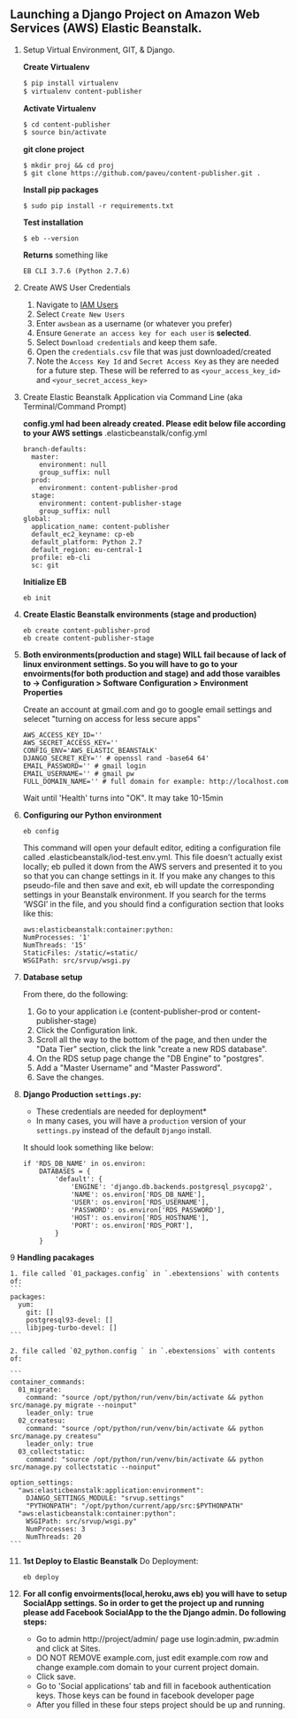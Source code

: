 
## Launching a Django Project on Amazon Web Services (AWS) Elastic Beanstalk.

1. Setup Virtual Environment, GIT, & Django.

	**Create Virtualenv**
	```sh
	$ pip install virtualenv
	$ virtualenv content-publisher
	```
	
	**Activate Virtualenv** 
	```sh
	$ cd content-publisher
	$ source bin/activate
	```

	**git clone project**
	```
	$ mkdir proj && cd proj
	$ git clone https://github.com/paveu/content-publisher.git .
	```
	
	**Install pip packages**
	```
	$ sudo pip install -r requirements.txt
	```
		
	**Test installation**
	
	```
	$ eb --version
	```
	
	**Returns** something like 
	```
	EB CLI 3.7.6 (Python 2.7.6)
	```

2. Create AWS User Credentials
	1. Navigate to [IAM Users](https://console.aws.amazon.com/iam/home?#users)
	2. Select `Create New Users`
	3. Enter `awsbean` as a username (or whatever you prefer)
	4. Ensure `Generate an access key for each user` is **selected**.
	5. Select `Download credentials` and keep them safe. 
	6. Open the `credentials.csv` file that was just downloaded/created 
	7. Note the `Access Key Id` and `Secret Access Key` as they are needed for a future step. These will be referred to as `<your_access_key_id>` and `<your_secret_access_key>`

3. Create Elastic Beanstalk Application via Command Line (aka Terminal/Command Prompt)

	**config.yml had been already created. Please edit below file according to your AWS settings**
	.elasticbeanstalk/config.yml

	```
	branch-defaults:
	  master:
	    environment: null
	    group_suffix: null
	  prod:
	    environment: content-publisher-prod
	  stage:
	    environment: content-publisher-stage
	    group_suffix: null
	global:
	  application_name: content-publisher
	  default_ec2_keyname: cp-eb
	  default_platform: Python 2.7
	  default_region: eu-central-1
	  profile: eb-cli
	  sc: git
	```

	**Initialize EB**

	```
	eb init 
	```

4.	**Create Elastic Beanstalk environments (stage and production)** 
	```
	eb create content-publisher-prod
	eb create content-publisher-stage
	```

5. 	**Both environments(production and stage) WILL fail because of lack of linux environment settings. So you will have to go to your envoirments(for both production and stage) and add those varaibles to -> Configuration > Software Configuration > Environment Properties**
	
	Create an account at gmail.com and go to google email settings and selecet "turning on access for less secure apps"
	
	```
	AWS_ACCESS_KEY_ID=''
	AWS_SECRET_ACCESS_KEY=''
	CONFIG_ENV='AWS_ELASTIC_BEANSTALK'
	DJANGO_SECRET_KEY='' # openssl rand -base64 64'
	EMAIL_PASSWORD='' # gmail login
	EMAIL_USERNAME='' # gmail pw
	FULL_DOMAIN_NAME='' # full domain for example: http://localhost.com
	```
	
	Wait until 'Health' turns into "OK". It may take 10-15min
	
6.	**Configuring our Python environment** 

	```
	eb config
	```
	This command will open your default editor, editing a configuration file called .elasticbeanstalk/iod-test.env.yml. This file doesn’t actually exist locally; eb pulled it down from the AWS servers and presented it to you so that you can change settings in it. If you make any changes to this pseudo-file and then save and exit, eb will update the corresponding settings in your Beanstalk environment.
	If you search for the terms ‘WSGI’ in the file, and you should find a configuration section that looks like this:
	
	```
	aws:elasticbeanstalk:container:python:
	NumProcesses: '1'
	NumThreads: '15'
	StaticFiles: /static/=static/
	WSGIPath: src/srvup/wsgi.py
	```

7.	**Database setup** 

	From there, do the following:

    1. Go to your application i.e (content-publisher-prod or content-publisher-stage)
    2. Click the Configuration link.
    3. Scroll all the way to the bottom of the page, and then under the "Data Tier" section, click the link "create a new RDS database".
    4. On the RDS setup page change the "DB Engine” to "postgres".
    5. Add a "Master Username" and "Master Password".
    6. Save the changes.


8. **Django Production `settings.py`:**
	* These credentials are needed for deployment* 
	* In many cases, you will have a `production` version of your `settings.py` instead of the default `Django` install.

	It should look something like below:

	```
	if 'RDS_DB_NAME' in os.environ:
        DATABASES = {
            'default': {
                'ENGINE': 'django.db.backends.postgresql_psycopg2',
                'NAME': os.environ['RDS_DB_NAME'],
                'USER': os.environ['RDS_USERNAME'],
                'PASSWORD': os.environ['RDS_PASSWORD'],
                'HOST': os.environ['RDS_HOSTNAME'],
                'PORT': os.environ['RDS_PORT'],
            }
        }
	```

9 **Handling pacakages**

	1. file called `01_packages.config` in `.ebextensions` with contents of:
	```
	packages:
	  yum:
	    git: []
	    postgresql93-devel: []
	    libjpeg-turbo-devel: []
	```	
	
	2. file called `02_python.config ` in `.ebextensions` with contents of:

	```
	container_commands:
	  01_migrate:
	    command: "source /opt/python/run/venv/bin/activate && python src/manage.py migrate --noinput"
	    leader_only: true
	  02_createsu:
	    command: "source /opt/python/run/venv/bin/activate && python src/manage.py createsu"
	    leader_only: true
	  03_collectstatic:
	    command: "source /opt/python/run/venv/bin/activate && python src/manage.py collectstatic --noinput"
	
	option_settings:
	  "aws:elasticbeanstalk:application:environment":
	    DJANGO_SETTINGS_MODULE: "srvup.settings"
	    "PYTHONPATH": "/opt/python/current/app/src:$PYTHONPATH"
	  "aws:elasticbeanstalk:container:python":
	    WSGIPath: src/srvup/wsgi.py"
	    NumProcesses: 3
	    NumThreads: 20
	```

11. **1st Deploy to Elastic Beanstalk**
	Do Deployment:
	```
	eb deploy
	```
11. **For all config envoirments(local,heroku,aws eb) you will have to setup SocialApp settings. So in order to get the project up and running please add Facebook SocialApp to the the Django admin. Do following steps:**

	* Go to admin http://project/admin/ page use login:admin, pw:admin and click at Sites.
	* DO NOT REMOVE example.com, just edit example.com row and change example.com domain to your current project domain.
	* Click save.
	* Go to 'Social applications' tab and fill in facebook authentication keys. Those keys can be found in facebook developer page
	* After you filled in these four steps project should be up and running.

